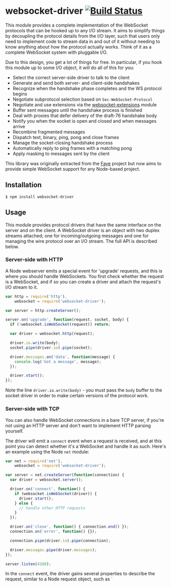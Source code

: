 # websocket-driver [![Build Status](https://travis-ci.org/faye/websocket-driver-node.svg)](https://travis-ci.org/faye/websocket-driver-node)

This module provides a complete implementation of the WebSocket protocols that
can be hooked up to any I/O stream. It aims to simplify things by decoupling the
protocol details from the I/O layer, such that users only need to implement code
to stream data in and out of it without needing to know anything about how the
protocol actually works. Think of it as a complete WebSocket system with
pluggable I/O.

Due to this design, you get a lot of things for free. In particular, if you hook
this module up to some I/O object, it will do all of this for you:

* Select the correct server-side driver to talk to the client
* Generate and send both server- and client-side handshakes
* Recognize when the handshake phase completes and the WS protocol begins
* Negotiate subprotocol selection based on `Sec-WebSocket-Protocol`
* Negotiate and use extensions via the
  [websocket-extensions](https://github.com/faye/websocket-extensions-node)
  module
* Buffer sent messages until the handshake process is finished
* Deal with proxies that defer delivery of the draft-76 handshake body
* Notify you when the socket is open and closed and when messages arrive
* Recombine fragmented messages
* Dispatch text, binary, ping, pong and close frames
* Manage the socket-closing handshake process
* Automatically reply to ping frames with a matching pong
* Apply masking to messages sent by the client

This library was originally extracted from the [Faye](http://faye.jcoglan.com)
project but now aims to provide simple WebSocket support for any Node-based
project.


## Installation

```
$ npm install websocket-driver
```


## Usage

This module provides protocol drivers that have the same interface on the server
and on the client. A WebSocket driver is an object with two duplex streams
attached; one for incoming/outgoing messages and one for managing the wire
protocol over an I/O stream. The full API is described below.


### Server-side with HTTP

A Node webserver emits a special event for 'upgrade' requests, and this is where
you should handle WebSockets. You first check whether the request is a
WebSocket, and if so you can create a driver and attach the request's I/O stream
to it.

```js
var http = require('http'),
    websocket = require('websocket-driver');

var server = http.createServer();

server.on('upgrade', function(request, socket, body) {
  if (!websocket.isWebSocket(request)) return;

  var driver = websocket.http(request);

  driver.io.write(body);
  socket.pipe(driver.io).pipe(socket);

  driver.messages.on('data', function(message) {
    console.log('Got a message', message);
  });

  driver.start();
});
```

Note the line `driver.io.write(body)` - you must pass the `body` buffer to the
socket driver in order to make certain versions of the protocol work.


### Server-side with TCP

You can also handle WebSocket connections in a bare TCP server, if you're not
using an HTTP server and don't want to implement HTTP parsing yourself.

The driver will emit a `connect` event when a request is received, and at this
point you can detect whether it's a WebSocket and handle it as such. Here's an
example using the Node `net` module:

```js
var net = require('net'),
    websocket = require('websocket-driver');

var server = net.createServer(function(connection) {
  var driver = websocket.server();

  driver.on('connect', function() {
    if (websocket.isWebSocket(driver)) {
      driver.start();
    } else {
      // handle other HTTP requests
    }
  });

  driver.on('close', function() { connection.end() });
  connection.on('error', function() {});

  connection.pipe(driver.io).pipe(connection);

  driver.messages.pipe(driver.messages);
});

server.listen(4180);
```

In the `connect` event, the driver gains several properties to describe the
request, similar to a Node request object, such as `